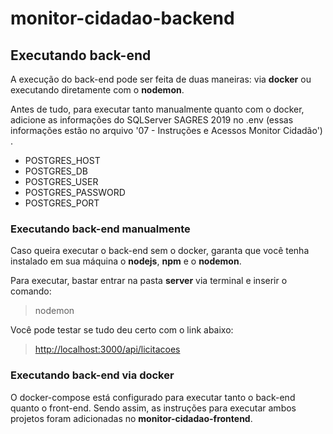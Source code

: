 
# monitor-cidadao-backend

  

## Executando back-end

  

A execução do back-end pode ser feita de duas maneiras: via **docker** ou executando diretamente com o **nodemon**. 

Antes de tudo, para executar tanto manualmente quanto com o docker, adicione as informações do SQLServer SAGRES 2019 no .env (essas informações estão no arquivo '07 - Instruções e Acessos Monitor Cidadão') .

- POSTGRES_HOST
- POSTGRES_DB
- POSTGRES_USER
- POSTGRES_PASSWORD
- POSTGRES_PORT

 ### Executando back-end manualmente

Caso queira executar o back-end sem o docker, garanta que você tenha instalado em sua máquina o **nodejs**, **npm** e o **nodemon**.

Para executar, bastar entrar na pasta **server** via terminal e inserir o comando:

> nodemon

Você pode testar se tudo deu certo com o link abaixo:

>  [http://localhost:3000/api/licitacoes](http://localhost:3000/api/licitacoes)

 ### Executando back-end via docker
 O docker-compose está configurado para executar tanto o back-end quanto o front-end. Sendo assim, as instruções para executar ambos projetos foram adicionadas no **monitor-cidadao-frontend**.